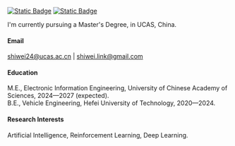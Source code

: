 

<!-- [![senli1073](https://img.shields.io/badge/senli1073-github-blue?logo=github)](https://github.com/senli1073) -->
<!-- 静态徽章 -->
[![Static Badge](https://img.shields.io/badge/shiwei-github-blue)](https://github.com/ShiWei-dev)
[![Static Badge](https://img.shields.io/badge/shiwei-csdn-blue)](https://github.com/ShiWei-dev)

I'm currently pursuing a Master's Degree, in UCAS, China.

#### Email
shiwei24@ucas.ac.cn | shiwei.link@gmail.com

#### Education
M.E., Electronic Information Engineering, University of Chinese Academy of Sciences, 2024—2027 (expected).\
B.E., Vehicle Engineering, Hefei University of Technology, 2020—2024.
<!-- 欧美：常用 Automotive Engineering。 -->

#### Research Interests
Artificial Intelligence, Reinforcement Learning, Deep Learning.
